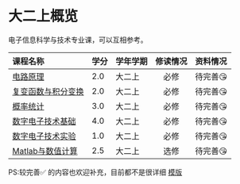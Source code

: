 # 大二上概览

电子信息科学与技术专业课，可以互相参考。

|课程名称|学分|学年学期|修读情况|资料情况|
|:--|:--|:--|:--:|:--|
|[电路原理](电路原理)|2.0|大二上|必修|待完善😘|
|[复变函数与积分变换](复变函数与积分变换)|2.0|大二上|必修|待完善😘|
|[概率统计](概率统计)|3.0|大二上|必修|待完善😘|
|[数字电子技术基础](数字电子技术基础)|4.0|大二上|必修|待完善😘|
|[数字电子技术实验](数字电子技术实验)|1.0|大二上|必修|待完善😘|
|[Matlab与数值计算](Matlab与数值计算/)|2.5|大二上|选修|待完善😘|

PS:较完善✅ 的内容也欢迎补充，目前都不是很详细  [模版](../../template.md)

<style>
.md-typeset table:not([class]) th {
    min-width: 1em;
}
</style>